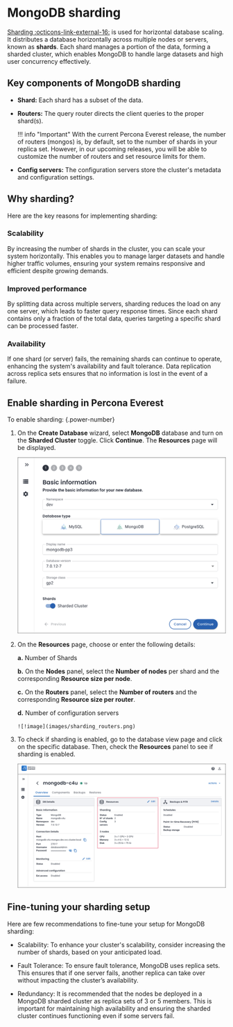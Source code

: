 # MongoDB sharding


[Sharding  :octicons-link-external-16:](https://docs.mongodb.com/manual/reference/glossary/#term-sharding) is used for horizontal database scaling. It distributes a database horizontally across multiple nodes or servers, known as **shards**. Each shard manages a portion of the data, forming a sharded cluster, which enables MongoDB to handle large datasets and high user concurrency effectively.


## Key components of MongoDB sharding

- **Shard:** Each shard has a subset of the data.
- **Routers:** The query router directs the client queries to the proper shard(s).

    !!! info "Important"
        With the current Percona Everest release, the number of routers (mongos) is, by default, set to the number of shards in your replica set. However, in our upcoming releases, you will be able to customize the number of routers and set resource limits for them.

- **Config servers:** The configuration servers store the cluster's metadata and configuration settings.

## Why sharding?

Here are the key reasons for implementing sharding:

### Scalability

By increasing the number of shards in the cluster, you can scale your system horizontally. This enables you to manage larger datasets and handle higher traffic volumes, ensuring your system remains responsive and efficient despite growing demands.


### Improved performance

By splitting data across multiple servers, sharding reduces the load on any one server, which leads to faster query response times. Since each shard contains only a fraction of the total data, queries targeting a specific shard can be processed faster.


### Availability

If one shard (or server) fails, the remaining shards can continue to operate, enhancing the system's availability and fault tolerance. Data replication across replica sets ensures that no information is lost in the event of a failure.

## Enable sharding in Percona Everest

To enable sharding:
{.power-number}

1. On the **Create Database** wizard, select **MongoDB** database and turn on the **Sharded Cluster** toggle. Click **Continue**. The **Resources** page will be displayed. 


    ![!image](images/enable_sharding.png)

2. On the **Resources** page, choose or enter the following details:

      **a.** Number of Shards

      **b.** On the **Nodes** panel, select the **Number of nodes** per shard and the corresponding **Resource size per node**.

      **c.** On the **Routers** panel, select the **Number of routers** and the corresponding **Resource size per router**.

      **d.** Number of configuration servers

       ![!image](images/sharding_routers.png)


3. To check if sharding is enabled, go to the database view page and click on the specific database. Then, check the **Resources** panel to see if sharding is enabled.

    ![!image](images/sharding_status.png)


## Fine-tuning your sharding setup

Here are few recommendations to fine-tune your setup for MongoDB sharding:

- Scalability: To enhance your cluster's scalability, consider increasing the number of shards, based on your anticipated load.

- Fault Tolerance: To ensure fault tolerance, MongoDB uses replica sets. This ensures that if one server fails, another replica can take over without impacting the cluster’s availability.

- Redundancy: It is recommended that the nodes be deployed in a MongoDB sharded cluster as replica sets of 3 or 5 members. This is important for maintaining high availability and ensuring the sharded cluster continues functioning even if some servers fail.

